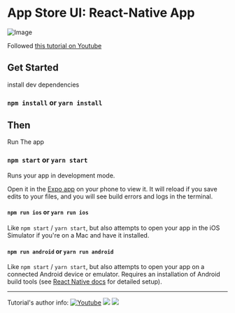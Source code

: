 # App Store UI: React-Native App

![Image](https://cdn.dribbble.com/userupload/5614167/file/original-ffb1248e901ee525e6bb208d172a967b.png?compress=1&resize=2048x1536)

<p align="left">
  Followed <a href="https://youtu.be/Wp6JtHj4lyM" target="_blank">this tutorial on Youtube</a>
</p>
  

## Get Started

install dev dependencies

### `npm install` or `yarn install`

## Then

Run The app

### `npm start` or `yarn start`

Runs your app in development mode.

Open it in the [Expo app](https://expo.io) on your phone to view it. It will reload if you save edits to your files, and you will see build errors and logs in the terminal.

#### `npm run ios` or `yarn run ios`

Like `npm start` / `yarn start`, but also attempts to open your app in the iOS Simulator if you're on a Mac and have it installed.

#### `npm run android` or `yarn run android`

Like `npm start` / `yarn start`, but also attempts to open your app on a connected Android device or emulator. Requires an installation of Android build tools (see [React Native docs](https://facebook.github.io/react-native/docs/getting-started.html) for detailed setup).

___

Tutorial's author info: 
<a href="https://www.youtube.com/channel/UCILovaLl2fUPAww1bGJ4sJQ?sub_confirmation=1"><img alt="Youtube" title="Youtube"   src="https://img.shields.io/badge/-Subscribe-red?logo=youtube&logoColor=white"/></a>
<a href="https://github.com/syednomishah"><img src="https://img.shields.io/badge/Follow%20the%20author-%23121011.svg?logo=github&logoColor=white"></a>
<a href="https://www.buymeacoffee.com/syednoman"><img src="https://img.shields.io/badge/Buy%20Him%20a%20Coffee-ffdd00?logo=buy-me-a-coffee&logoColor=black"></a>
